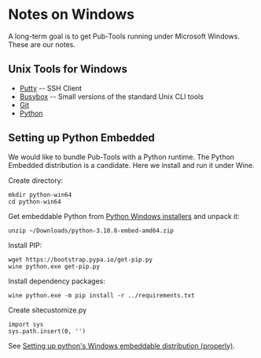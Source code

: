 # Notes on Windows

A long-term goal is to get Pub-Tools running under Microsoft Windows. These
are our notes.

## Unix Tools for Windows

* [Putty](https://www.putty.org/) -- SSH Client
* [Busybox](https://frippery.org/busybox/) -- Small versions of the standard Unix CLI tools
* [Git](https://git-scm.com/download/win)
* [Python](https://www.python.org/downloads/windows/)

## Setting up Python Embedded

We would like to bundle Pub-Tools with a Python runtime. The
Python Embedded distribution is a candidate. Here we install
and run it under Wine.

Create directory:

    mkdir python-win64
    cd python-win64

Get embeddable Python from [Python Windows installers](https://www.python.org/downloads/windows/)
and unpack it:

    unzip ~/Downloads/python-3.10.8-embed-amd64.zip

Install PIP:

    wget https://bootstrap.pypa.io/get-pip.py
    wine python.exe get-pip.py

Install dependency packages:

    wine python.exe -m pip install -r ../requirements.txt

Create sitecustomize.py

    import sys
    sys.path.insert(0, '')

See [Setting up python's Windows embeddable distribution (properly)](https://dev.to/fpim/setting-up-python-s-windows-embeddable-distribution-properly-1081).

